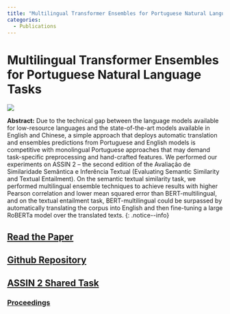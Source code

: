 ```yaml
---
title: "Multilingual Transformer Ensembles for Portuguese Natural Language Tasks"
categories:
  - Publications
---
```


# Multilingual Transformer Ensembles for Portuguese Natural Language Tasks

![](https://raw.githubusercontent.com/ruanchaves/ruanchaves.github.io/master/assets/images/ensemble.png)

**Abstract:** Due to the technical gap between the language models available for low-resource languages and the state-of-the-art models available in English and Chinese, a simple approach that deploys automatic translation and ensembles predictions from Portuguese and English models is competitive with monolingual Portuguese approaches that may demand task-specific preprocessing and hand-crafted features. We performed our experiments on ASSIN 2 – the second edition of the Avaliação de Similaridade Semântica e Inferência Textual (Evaluating Semantic Similarity and Textual Entailment). On the semantic textual similarity task, we performed multilingual ensemble techniques to achieve results with higher Pearson correlation and lower mean squared error than BERT-multilingual, and on the textual entailment task, BERT-multilingual could be surpassed by automatically translating the corpus into English and then fine-tuning a large RoBERTa model over the translated texts.
{: .notice--info}

## [Read the Paper](http://ceur-ws.org/Vol-2583/3_DLB.pdf)

## [Github Repository](https://github.com/ruanchaves/assin)

## [ASSIN 2 Shared Task](https://sites.google.com/view/assin2/english)
### [Proceedings](http://ceur-ws.org/Vol-2583/)
